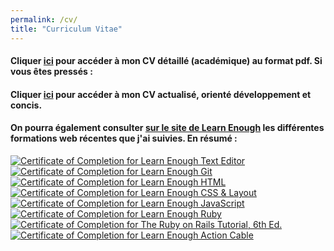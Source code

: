 ```yaml
---
permalink: /cv/
title: "Curriculum Vitae"
---
```


#### Cliquer [ici](/assets/documents/cvPG2023.pdf) pour accéder à mon **CV** détaillé (académique) au format pdf. Si vous êtes pressés :

#### Cliquer [ici](/assets/documents/cvpgnouv.pdf) pour accéder à mon **CV** actualisé, orienté développement et concis.

#### On pourra également consulter [sur le site de Learn Enough](https://www.learnenough.com/certificates/gosseyn) les différentes formations web récentes que j'ai suivies. En résumé :

<a href="https://www.learnenough.com/certificates/gosseyn"><img src="https://www.learnenough.com/certificates/gosseyn/text-editor-tutorial.svg" alt="Certificate of Completion for Learn Enough Text Editor"></a><a href="https://www.learnenough.com/certificates/gosseyn"><img src="https://www.learnenough.com/certificates/gosseyn/git-tutorial.svg" alt="Certificate of Completion for Learn Enough Git"></a><a href="https://www.learnenough.com/certificates/gosseyn"><img src="https://www.learnenough.com/certificates/gosseyn/html-tutorial.svg" alt="Certificate of Completion for Learn Enough HTML"></a><a href="https://www.learnenough.com/certificates/gosseyn"><img src="https://www.learnenough.com/certificates/gosseyn/css-and-layout-tutorial.svg" alt="Certificate of Completion for Learn Enough CSS &amp; Layout"></a><a href="https://www.learnenough.com/certificates/gosseyn"><img src="https://www.learnenough.com/certificates/gosseyn/javascript-tutorial.svg" alt="Certificate of Completion for Learn Enough JavaScript"></a><a href="https://www.learnenough.com/certificates/gosseyn"><img src="https://www.learnenough.com/certificates/gosseyn/ruby-tutorial.svg" alt="Certificate of Completion for Learn Enough Ruby"></a><a href="https://www.learnenough.com/certificates/gosseyn"><img src="https://www.learnenough.com/certificates/gosseyn/ruby-on-rails-6th-edition-tutorial.svg" alt="Certificate of Completion for The Ruby on Rails Tutorial, 6th Ed."></a><a href="https://www.learnenough.com/certificates/gosseyn"><img src="https://www.learnenough.com/certificates/gosseyn/action-cable-tutorial.svg" alt="Certificate of Completion for Learn Enough Action Cable"></a>
